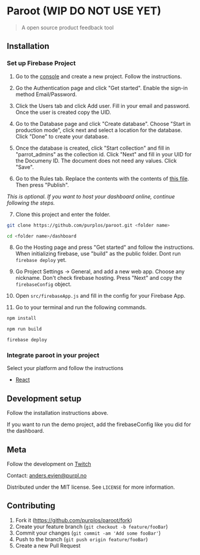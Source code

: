 # Paroot (WIP DO NOT USE YET)

> A open source product feedback tool

## Installation

### Set up Firebase Project

1. Go to the [console](https://console.firebase.google.com/) and create a new project. Follow the instructions.

2. Go the Authentication page and click "Get started". Enable the sign-in method Email/Password.

3. Click the Users tab and click Add user. Fill in your email and password. Once the user is created copy the UID.

4. Go to the Database page and click "Create database". Choose "Start in production mode", click next and select a location for the database. Click "Done" to create your database.

5. Once the database is created, click "Start collection" and fill in "parrot_admins" as the collection id. Click "Next" and fill in your UID for the Documeny ID. The document does not need any values. Click "Save".

6. Go to the Rules tab. Replace the contents with the contents of [this file](https://raw.githubusercontent.com/purplos/paroot/develop/setup/firestore.rules). Then press "Publish".

_This is optional. If you want to host your dashboard online, continue following the steps._

7. Clone this project and enter the folder.

```bash
git clone https://github.com/purplos/paroot.git <folder name>
```

```bash
cd <folder name>/dashboard
```

8. Go the Hosting page and press "Get started" and follow the instructions. When initializing firebase, use "build" as the public folder. Dont run `firebase deploy` yet.

9. Go Project Settings -> General, and add a new web app. Choose any nickname. Don't check firebase hosting. Press "Next" and copy the `firebaseConfig` object.

10. Open `src/firebaseApp.js` and fill in the config for your Firebase App.

11. Go to your terminal and run the following commands.

```bash
npm install
```

```bash
npm run build
```

```bash
firebase deploy
```

### Integrate paroot in your project

Select your platform and follow the instructions

- [React](https://www.npmjs.com/package/paroot-react)

## Development setup

Follow the installation instructions above.

If you want to run the demo project, add the firebaseConfig like you did for the dashboard.

## Meta

Follow the development on [Twitch](https://twitch.tv/purplteam)

Contact: anders.evjen@purpl.no

Distributed under the MIT license. See `LICENSE` for more information.

## Contributing

1. Fork it (<https://github.com/purplos/paroot/fork>)
2. Create your feature branch (`git checkout -b feature/fooBar`)
3. Commit your changes (`git commit -am 'Add some fooBar'`)
4. Push to the branch (`git push origin feature/fooBar`)
5. Create a new Pull Request
